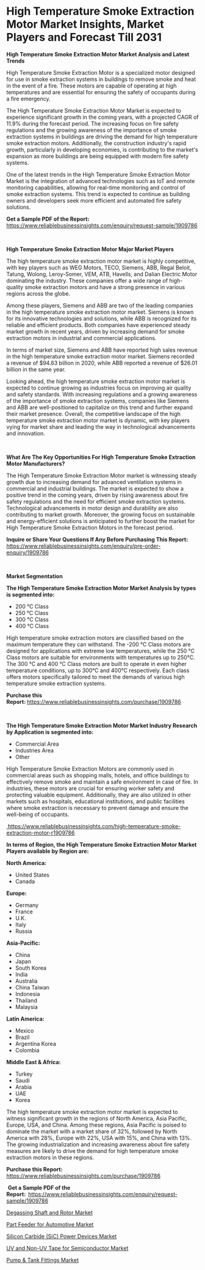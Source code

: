 <p><h1>High Temperature Smoke Extraction Motor Market Insights, Market Players and Forecast Till 2031</h1></p><p><strong>High Temperature Smoke Extraction Motor Market Analysis and Latest Trends</strong></p>
<p><p>High Temperature Smoke Extraction Motor is a specialized motor designed for use in smoke extraction systems in buildings to remove smoke and heat in the event of a fire. These motors are capable of operating at high temperatures and are essential for ensuring the safety of occupants during a fire emergency.</p><p>The High Temperature Smoke Extraction Motor Market is expected to experience significant growth in the coming years, with a projected CAGR of 11.9% during the forecast period. The increasing focus on fire safety regulations and the growing awareness of the importance of smoke extraction systems in buildings are driving the demand for high temperature smoke extraction motors. Additionally, the construction industry's rapid growth, particularly in developing economies, is contributing to the market's expansion as more buildings are being equipped with modern fire safety systems.</p><p>One of the latest trends in the High Temperature Smoke Extraction Motor Market is the integration of advanced technologies such as IoT and remote monitoring capabilities, allowing for real-time monitoring and control of smoke extraction systems. This trend is expected to continue as building owners and developers seek more efficient and automated fire safety solutions.</p></p>
<p><strong>Get a Sample PDF of the Report:&nbsp;</strong> <a href="https://www.reliablebusinessinsights.com/enquiry/request-sample/1909786">https://www.reliablebusinessinsights.com/enquiry/request-sample/1909786</a></p>
<p>&nbsp;</p>
<p><strong>High Temperature Smoke Extraction Motor Major Market Players</strong></p>
<p><p>The high temperature smoke extraction motor market is highly competitive, with key players such as WEG Motors, TECO, Siemens, ABB, Regal Beloit, Tatung, Wolong, Leroy-Somer, VEM, ATB, Havells, and Dalian Electric Motor dominating the industry. These companies offer a wide range of high-quality smoke extraction motors and have a strong presence in various regions across the globe.</p><p>Among these players, Siemens and ABB are two of the leading companies in the high temperature smoke extraction motor market. Siemens is known for its innovative technologies and solutions, while ABB is recognized for its reliable and efficient products. Both companies have experienced steady market growth in recent years, driven by increasing demand for smoke extraction motors in industrial and commercial applications.</p><p>In terms of market size, Siemens and ABB have reported high sales revenue in the high temperature smoke extraction motor market. Siemens recorded a revenue of $94.63 billion in 2020, while ABB reported a revenue of $26.01 billion in the same year.</p><p>Looking ahead, the high temperature smoke extraction motor market is expected to continue growing as industries focus on improving air quality and safety standards. With increasing regulations and a growing awareness of the importance of smoke extraction systems, companies like Siemens and ABB are well-positioned to capitalize on this trend and further expand their market presence. Overall, the competitive landscape of the high temperature smoke extraction motor market is dynamic, with key players vying for market share and leading the way in technological advancements and innovation.</p></p>
<p>&nbsp;</p>
<p><strong>What Are The Key Opportunities For High Temperature Smoke Extraction Motor Manufacturers?</strong></p>
<p><p>The High Temperature Smoke Extraction Motor market is witnessing steady growth due to increasing demand for advanced ventilation systems in commercial and industrial buildings. The market is expected to show a positive trend in the coming years, driven by rising awareness about fire safety regulations and the need for efficient smoke extraction systems. Technological advancements in motor design and durability are also contributing to market growth. Moreover, the growing focus on sustainable and energy-efficient solutions is anticipated to further boost the market for High Temperature Smoke Extraction Motors in the forecast period.</p></p>
<p><strong>Inquire or Share Your Questions If Any Before Purchasing This Report:</strong> <a href="https://www.reliablebusinessinsights.com/enquiry/pre-order-enquiry/1909786">https://www.reliablebusinessinsights.com/enquiry/pre-order-enquiry/1909786</a></p>
<p>&nbsp;</p>
<p><strong>Market Segmentation</strong></p>
<p><strong>The High Temperature Smoke Extraction Motor Market Analysis by types is segmented into:</strong></p>
<p><ul><li>200 °C Class</li><li>250 °C Class</li><li>300 °C Class</li><li>400 °C Class</li></ul></p>
<p><p>High temperature smoke extraction motors are classified based on the maximum temperature they can withstand. The -200 °C Class motors are designed for applications with extreme low temperatures, while the 250 °C Class motors are suitable for environments with temperatures up to 250°C. The 300 °C and 400 °C Class motors are built to operate in even higher temperature conditions, up to 300°C and 400°C respectively. Each class offers motors specifically tailored to meet the demands of various high temperature smoke extraction systems.</p></p>
<p><strong>Purchase this Report:&nbsp;</strong><a href="https://www.reliablebusinessinsights.com/purchase/1909786">https://www.reliablebusinessinsights.com/purchase/1909786</a></p>
<p>&nbsp;</p>
<p><strong>The High Temperature Smoke Extraction Motor Market Industry Research by Application is segmented into:</strong></p>
<p><ul><li>Commercial Area</li><li>Industries Area</li><li>Other</li></ul></p>
<p><p>High Temperature Smoke Extraction Motors are commonly used in commercial areas such as shopping malls, hotels, and office buildings to effectively remove smoke and maintain a safe environment in case of fire. In industries, these motors are crucial for ensuring worker safety and protecting valuable equipment. Additionally, they are also utilized in other markets such as hospitals, educational institutions, and public facilities where smoke extraction is necessary to prevent damage and ensure the well-being of occupants.</p></p>
<p><a href="https://www.reliablebusinessinsights.com/high-temperature-smoke-extraction-motor-r1909786">&nbsp;https://www.reliablebusinessinsights.com/high-temperature-smoke-extraction-motor-r1909786</a></p>
<p><strong>In terms of Region, the High Temperature Smoke Extraction Motor Market Players available by Region are:</strong></p>
<p>
    <p> <strong> North America: </strong>
        <ul>
            <li>United States</li>
            <li>Canada</li>
        </ul>
        </p> 
    <p> <strong> Europe: </strong>
        <ul>
            <li>Germany</li>
            <li>France</li>
            <li>U.K.</li>
            <li>Italy</li>
            <li>Russia</li>
        </ul>
        </p> 
    <p> <strong> Asia-Pacific: </strong>
        <ul>
            <li>China</li>
            <li>Japan</li>
            <li>South Korea</li>
            <li>India</li>
            <li>Australia</li>
            <li>China Taiwan</li>
            <li>Indonesia</li>
            <li>Thailand</li>
            <li>Malaysia</li>
        </ul>
        </p> 
    <p> <strong> Latin America: </strong>
        <ul>
            <li>Mexico</li>
            <li>Brazil</li>
            <li>Argentina Korea</li>
            <li>Colombia</li>
        </ul>
        </p> 
    <p> <strong> Middle East & Africa: </strong>
        <ul>
            <li>Turkey</li>
            <li>Saudi</li>
            <li>Arabia</li>
            <li>UAE</li>
            <li>Korea</li>
        </ul>
    </p>
    </p>
<p><p>The high temperature smoke extraction motor market is expected to witness significant growth in the regions of North America, Asia Pacific, Europe, USA, and China. Among these regions, Asia Pacific is poised to dominate the market with a market share of 32%, followed by North America with 28%, Europe with 22%, USA with 15%, and China with 13%. The growing industrialization and increasing awareness about fire safety measures are likely to drive the demand for high temperature smoke extraction motors in these regions.</p></p>
<p><strong>Purchase this Report: </strong><a href="https://www.reliablebusinessinsights.com/purchase/1909786">https://www.reliablebusinessinsights.com/purchase/1909786</a></p>
<p>&nbsp;<strong>Get a Sample PDF of the Report:&nbsp;&nbsp;</strong><a href="https://www.reliablebusinessinsights.com/enquiry/request-sample/1909786">https://www.reliablebusinessinsights.com/enquiry/request-sample/1909786</a></p>
<p><strong></strong></p>
<p><p><a href="https://github.com/FredaSauer/Market-Research-Report-List-1/blob/main/degassing-shaft-and-rotor-market.md">Degassing Shaft and Rotor Market</a></p><p><a href="https://github.com/hrhzhypq19/Market-Research-Report-List-1/blob/main/part-feeder-for-automotive-market.md">Part Feeder for Automotive Market</a></p><p><a href="https://github.com/brendafegmorris532/Market-Research-Report-List-1/blob/main/silicon-carbide-sic-power-devices-market.md">Silicon Carbide (SiC) Power Devices Market</a></p><p><a href="https://github.com/kishanagarner91/Market-Research-Report-List-1/blob/main/uv-and-non-uv-tape-for-semiconductor-market.md">UV and Non-UV Tape for Semiconductor Market</a></p><p><a href="https://github.com/LarryPearsongXXfvf/Market-Research-Report-List-1/blob/main/pump-tank-fittings-market.md">Pump & Tank Fittings Market</a></p></p>